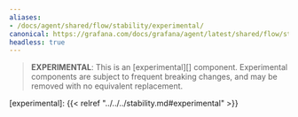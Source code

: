 ```yaml
---
aliases:
- /docs/agent/shared/flow/stability/experimental/
canonical: https://grafana.com/docs/grafana/agent/latest/shared/flow/stability/experimental/
headless: true
---
```


> **EXPERIMENTAL**: This is an [experimental][] component. Experimental
> components are subject to frequent breaking changes, and may be removed with
> no equivalent replacement.

[experimental]: {{< relref "../../../stability.md#experimental" >}}
